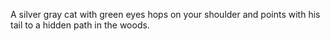 A silver gray cat with green eyes hops on your shoulder and points with his tail to a hidden path in the woods.